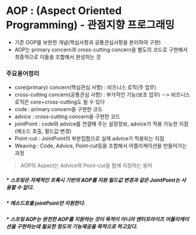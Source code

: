 # AOP : (Aspect Oriented Programming) - 관점지향 프로그래밍
- 기존 OOP를 보완한 개념(핵심사항과 공통관심사항을 분리하여 구현)
- AOP는 primary concern과 cross-cutting concern을 별도의 코드로 구현해서 최종적으로 이들을 조합해서 완성하는 것

### 주요용어정리
- core(primary) concern(핵심관심 사항) : 비즈니스 로직(주 업무)
- cross-cutting concern(공통관심 사항) : 부가적인 기능(보조 업무)
--> 비즈니스 로직은 core+cross-cutting도 될 수 있다
- code : primary concern을 구현한 코드
- advice : cross-cutting concern을 구현한 코드
- jointPoint : code와 advice를 연결해 주는 설정정보, advice가 적용 가능한 지점(메소드 호출, 필드값 변경)
- Point-cut : JointPoint의 부분집합으로 실제 advice가 적용되는 지점
- Weaving : Code, Advice, Point-cut등을 조합해서 어플리케이션을 만들어가는 과정

> AOP의 Aspect는 Advice와 Point-cut을 함께 지칭하는 용어

##### * 스프링은 자체적인 프록시 기반의 AOP를 지원 필드값 변경과 같은 JointPoint는 사용할 수 없다.
##### * 메소드호출 jointPoint만 지원한다.
##### * 스프링 AOP는 완전한 AOP를 지원하는 것이 목적이 아니라 엔터프라이즈 어플리케이션을 구현하는데 필요한 정도의 기능제공을 목적으로 하고있다.